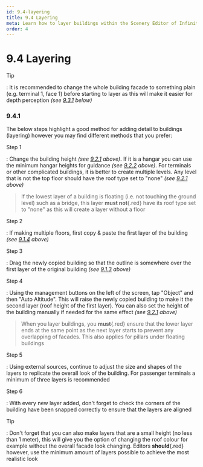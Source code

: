 ```yaml
---
id: 9.4-layering
title: 9.4 Layering
meta: Learn how to layer buildings within the Scenery Editor of Infinite Flight.
order: 4
---
```




# 9.4 Layering



Tip

: It is recommended to change the whole building facade to something plain (e.g. terminal 1, face 1) before starting to layer as this will make it easier for depth perception *(see [9.3.1](/guide/scenery-editor-manual/9.-buildings-and-facades/9.3-editing-facades#9.3.1) below)*



### 9.4.1

The below steps highlight a good method for adding detail to buildings (layering) however you may find different methods that you prefer:



Step 1

: Change the building height *(see [9.2.1](/guide/scenery-editor-manual/9.-buildings-and-facades/9.2-properties#9.2.1) above)*. If it is a hangar you can use the minimum hangar heights for guidance *(see [9.2.2](/guide/scenery-editor-manual/9.-buildings-and-facades/9.2-properties#9.2.2) above)*. For terminals or other complicated buildings, it is better to create multiple levels. Any level that is not the top floor should have the roof type set to "none" *(see [9.2.1](/guide/scenery-editor-manual/9.-buildings-and-facades/9.2-properties#9.2.1) above)*



> If the lowest layer of a building is floating (i.e. not touching the ground level) such as a bridge, this layer **must not**{.red} have its roof type set to "none" as this will create a layer without a floor



Step 2

: If making multiple floors, first copy & paste the first layer of the building *(see [9.1.4](/guide/scenery-editor-manual/9.-buildings-and-facades/9.1-editing-buildings#9.1.4) above)*



Step 3

: Drag the newly copied building so that the outline is somewhere over the first layer of the original building *(see [9.1.3](/guide/scenery-editor-manual/9.-buildings-and-facades/9.1-editing-buildings#9.1.3) above)*



Step 4

: Using the management buttons on the left of the screen, tap "Object" and then "Auto Altitude". This will raise the newly copied building to make it the second layer (roof height of the first layer). You can also set the height of the building manually if needed for the same effect *(see [9.2.1](/guide/scenery-editor-manual/9.-buildings-and-facades/9.2-properties#9.2.1) above)*



> When you layer buildings, you **must**{.red} ensure that the lower layer ends at the same point as the next layer starts to prevent any overlapping of facades. This also applies for pillars under floating buildings



Step 5

: Using external sources, continue to adjust the size and shapes of the layers to replicate the overall look of the building. For passenger terminals a minimum of three layers is recommended



Step 6

: With every new layer added, don't forget to check the corners of the building have been snapped correctly to ensure that the layers are aligned



Tip

: Don't forget that you can also make layers that are a small height (no less than 1 meter), this will give you the option of changing the roof colour for example without the overall facade look changing. Editors **should**{.red} however, use the minimum amount of layers possible to achieve the most realistic look

